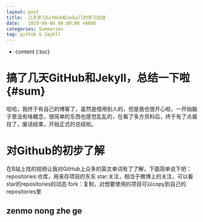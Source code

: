 ```yaml
---
layout: post
title:  几天学习GitHub和Jekyll的学习总结
date:   2019-09-06 00:00:00 +0800
categories: Summaries
tag: github & Jeykll
---
```


* content
{:toc}


搞了几天GitHub和Jekyll，总结一下啦			{#sum}
====================================

哈哈，我终于有自己的博客了，虽然是借用别人的，但是我也很开心啦，一开始脑子里没有啥概念，很简单的东西也感觉乱乱的，在看了多方资料后，终于有了点眉目了，废话结束，开始正式的总结啦。



对Github的初步了解     
====================================

在B站上找的视频让我对GitHub上众多的英文单词有了了解，下面简单说下吧：
repositories:仓库，用来存项目的东东
star:关注，相当于微博上的关注，可以看star的repositories的动态
fork：复制，对想要使用的项目可以copy到自己的repositories里

zenmo nong zhe ge
------------------------------

